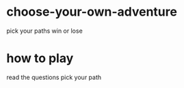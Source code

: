 # choose-your-own-adventure
pick your paths win or lose
# how to play 
read the questions pick your path
